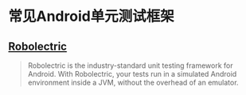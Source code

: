 

# 常见Android单元测试框架


## [Robolectric](https://github.com/robolectric/robolectric)

> Robolectric is the industry-standard unit testing framework for Android. 
With Robolectric, your tests run in a simulated Android environment inside a JVM, without the overhead of an emulator.
